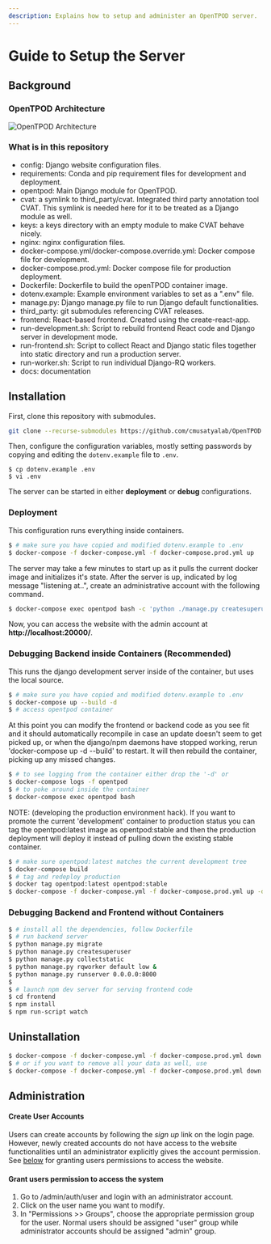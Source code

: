 ```yaml
---
description: Explains how to setup and administer an OpenTPOD server.
---
```


# Guide to Setup the Server

## Background

### OpenTPOD Architecture

![OpenTPOD Architecture](tpod-arch.png)

### What is in this repository

* config: Django website configuration files.
* requirements: Conda and pip requirement files for development and deployment.
* opentpod: Main Django module for OpenTPOD.
* cvat: a symlink to third_party/cvat. Integrated third party annotation tool CVAT. This symlink is needed here for it to be treated as a Django module as well.
* keys: a keys directory with an empty module to make CVAT behave nicely.
* nginx: nginx configuration files.
* docker-compose.yml/docker-compose.override.yml: Docker compose file for development.
* docker-compose.prod.yml: Docker compose file for production deployment.
* Dockerfile: Dockerfile to build the openTPOD container image.
* dotenv.example: Example environment variables to set as a ".env" file.
* manage.py: Django manage.py file to run Django default functionalities.
* third_party: git submodules referencing CVAT releases.
* frontend: React-based frontend. Created using the create-react-app.
* run-development.sh: Script to rebuild frontend React code and Django
  server in development mode.
* run-frontend.sh: Script to collect React and Django static files together into
  static directory and run a production server.
* run-worker.sh: Script to run individual Django-RQ workers.
* docs: documentation

## Installation

First, clone this repository with submodules.

```bash
git clone --recurse-submodules https://github.com/cmusatyalab/OpenTPOD.git
```

Then, configure the configuration variables, mostly setting passwords by copying
and editing the `dotenv.example` file to `.env`.

```
$ cp dotenv.example .env
$ vi .env
```

The server can be started in either **deployment** or **debug** configurations.

### Deployment

This configuration runs everything inside containers.

```bash
$ # make sure you have copied and modified dotenv.example to .env
$ docker-compose -f docker-compose.yml -f docker-compose.prod.yml up
```

The server may take a few minutes to start up as it pulls the current docker
image and initializes it's state. After the server is up, indicated by log
message "listening at..", create an administrative account with the following
command.

```bash
$ docker-compose exec opentpod bash -c 'python ./manage.py createsuperuser'
```

Now, you can access the website with the admin account at **http://localhost:20000/**.

### Debugging Backend inside Containers (Recommended)

This runs the django development server inside of the container, but uses
the local source.

```bash
$ # make sure you have copied and modified dotenv.example to .env
$ docker-compose up --build -d
$ # access opentpod container
```

At this point you can modify the frontend or backend code as you see fit and
it should automatically recompile in case an update doesn't seem to get picked
up, or when the django/npm daemons have stopped working, rerun 'docker-compose
up -d --build' to restart. It will then rebuild the container, picking up any
missed changes.

```bash
$ # to see logging from the container either drop the '-d' or
$ docker-compose logs -f opentpod
$ # to poke around inside the container
$ docker-compose exec opentpod bash
```

NOTE: (developing the production environment hack). If you want to promote the
current 'development' container to production status you can tag the
opentpod:latest image as opentpod:stable and then the production deployment
will deploy it instead of pulling down the existing stable container.

```bash
$ # make sure opentpod:latest matches the current development tree
$ docker-compose build
$ # tag and redeploy production
$ docker tag opentpod:latest opentpod:stable
$ docker-compose -f docker-compose.yml -f docker-compose.prod.yml up -d
```

### Debugging Backend and Frontend without Containers

```bash
$ # install all the dependencies, follow Dockerfile
$ # run backend server
$ python manage.py migrate
$ python manage.py createsuperuser
$ python manage.py collectstatic
$ python manage.py rqworker default low &
$ python manage.py runserver 0.0.0.0:8000
$
$ # launch npm dev server for serving frontend code
$ cd frontend
$ npm install
$ npm run-script watch
```

## Uninstallation

```bash
$ docker-compose -f docker-compose.yml -f docker-compose.prod.yml down
$ # or if you want to remove all your data as well, use
$ docker-compose -f docker-compose.yml -f docker-compose.prod.yml down -v
```


## Administration

#### Create User Accounts

Users can create accounts by following the *sign up* link on the login page.
However, newly created accounts do not have access to the website functionalities
until an administrator explicitly gives the account permission.
See [below](####Grant-users-permission-to-access-the-system) for granting users permissions to access the website.

#### Grant users permission to access the system

1. Go to /admin/auth/user and login with an administrator account.
2. Click on the user name you want to modify.
3. In "Permissions >> Groups", choose the appropriate permission group for the user. Normal users should be assigned "user" group while administrator accounts should be assigned "admin" group.

